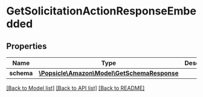# GetSolicitationActionResponseEmbedded

## Properties
Name | Type | Description | Notes
------------ | ------------- | ------------- | -------------
**schema** | [**\Popsicle\Amazon\Model\GetSchemaResponse**](GetSchemaResponse.md) |  | [optional] 

[[Back to Model list]](../../README.md#documentation-for-models) [[Back to API list]](../../README.md#documentation-for-api-endpoints) [[Back to README]](../../README.md)


